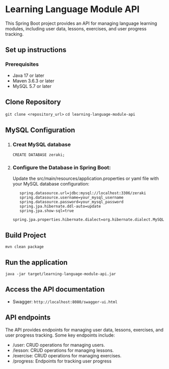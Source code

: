 # Learning Language Module API
This Spring Boot project provides an API for managing language learning modules, including user data, lessons, exercises, and user progress tracking.

## Set up instructions
### Prerequisites
- Java 17 or later
- Maven 3.6.3 or later
- MySQL 5.7 or later

## Clone Repository
```git clone <repository_url>```
```cd learning-language-module-api```
## MySQL Configuration
1. ### Creat MySQL database
   ```CREATE DATABASE zeraki;```
2. ### Configure the Database in Spring Boot:
   Update the src/main/resources/application.properties or yaml file with your MySQL database configuration:
   ```
      spring.datasource.url=jdbc:mysql://localhost:3306/zeraki
      spring.datasource.username=your_mysql_username
      spring.datasource.password=your_mysql_password
      spring.jpa.hibernate.ddl-auto=update
      spring.jpa.show-sql=true
      spring.jpa.properties.hibernate.dialect=org.hibernate.dialect.MySQL8Dialect
   ```
## Build Project
  ```mvn clean package```
## Run the application
  ```java -jar target/learning-language-module-api.jar```

## Access the API documentation
 - Swagger: ```http://localhost:8080/swagger-ui.html```
## API endpoints
   The API provides endpoints for managing user data, lessons, exercises, and user progress tracking. Some key endpoints include:
  - /user: CRUD operations for managing users.
  - /lesson: CRUD operations for managing lessons.
  - /exercise: CRUD operations for managing exercises.
  - /progress: Endpoints for tracking user progress


   

